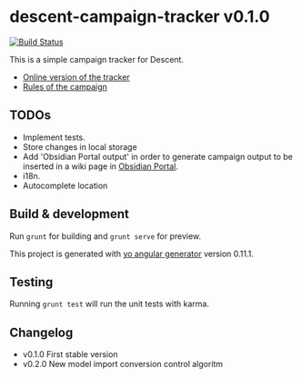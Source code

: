 # descent-campaign-tracker v0.1.0

[![Build Status](https://secure.travis-ci.org/SirRagnar/descentCampaignTrackerApp.png?branch=master)](http://travis-ci.org/SirRagnar/descentCampaignTrackerApp)

This is a simple campaign tracker for Descent.

* [Online version of the tracker](http://sirragnar.github.io/descentCampaignTrackerApp)
* [Rules of the campaign](https://images-cdn.fantasyflightgames.com/ffg_content/descent/descent-sea-of-blood-rules-web.pdf)

## TODOs

* Implement tests.
* Store changes in local storage
* Add 'Obsidian Portal output' in order to generate campaign output to be inserted in a wiki page in [Obsidian Portal](https://www.obsidianportal.com/).
* i18n.
* Autocomplete location

## Build & development

Run `grunt` for building and `grunt serve` for preview.

This project is generated with [yo angular generator](https://github.com/yeoman/generator-angular)
version 0.11.1.

## Testing

Running `grunt test` will run the unit tests with karma.

## Changelog

* v0.1.0 First stable version
* v0.2.0 New model import conversion control algoritm